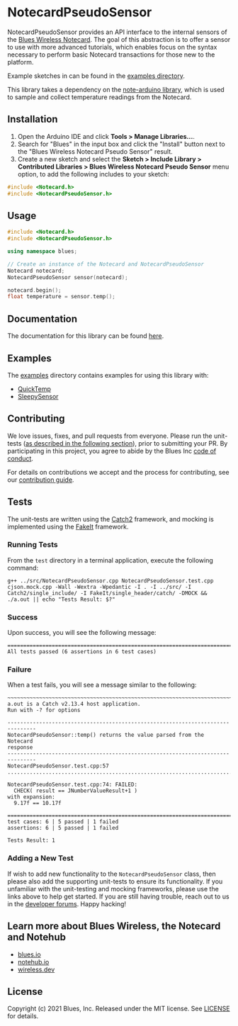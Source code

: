 NotecardPseudoSensor
====================

NotecardPseudoSensor provides an API interface to the internal sensors of the
[Blues Wireless Notecard](https://shop.blues.io/collections/notecard). The goal
of this abstraction is to offer a sensor to use with more advanced tutorials,
which enables focus on the syntax necessary to perform basic Notecard
transactions for those new to the platform.

Example sketches in can be found in the [examples directory](examples).

This library takes a dependency on the [note-arduino library][note-arduino],
which is used to sample and collect temperature readings from the Notecard.

Installation
------------

1. Open the Arduino IDE and click **Tools > Manage Libraries...**.
2. Search for "Blues" in the input box and click the "Install" button next
   to the "Blues Wireless Notecard Pseudo Sensor" result.
3. Create a new sketch and select the **Sketch > Include Library > Contributed
Libraries > Blues Wireless Notecard Pseudo Sensor** menu option, to add the
following includes to your sketch:

```cpp
#include <Notecard.h>
#include <NotecardPseudoSensor.h>
```

Usage
-----

```cpp
#include <Notecard.h>
#include <NotecardPseudoSensor.h>

using namespace blues;

// Create an instance of the Notecard and NotecardPseudoSensor
Notecard notecard;
NotecardPseudoSensor sensor(notecard);

notecard.begin();
float temperature = sensor.temp();
```

Documentation
-------------

The documentation for this library can be found
[here](https://dev.blues.io/tools-and-sdks/arduino-library/).

Examples
--------

The [examples](examples/) directory contains examples for using this library
with:

- [QuickTemp](examples/QuickTemp/QuickTemp.ino)
- [SleepySensor](examples/SleepySensor/SleepySensor.ino)

Contributing
------------

We love issues, fixes, and pull requests from everyone. Please run the
unit-tests ([as described in the following section](#tests)), prior
to submitting your PR. By participating in this project, you agree to abide by
the Blues Inc [code of conduct].

For details on contributions we accept and the process for contributing, see our
[contribution guide](CONTRIBUTING.md).

Tests
-----

The unit-tests are written using the
[Catch2](https://github.com/catchorg/Catch2) framework, and mocking is
implemented using the [FakeIt](https://github.com/eranpeer/FakeIt) framework.

### Running Tests

From the `test` directory in a terminal application, execute the following command:

```none
g++ ../src/NotecardPseudoSensor.cpp NotecardPseudoSensor.test.cpp cjson.mock.cpp -Wall -Wextra -Wpedantic -I . -I ../src/ -I Catch2/single_include/ -I FakeIt/single_header/catch/ -DMOCK && ./a.out || echo "Tests Result: $?"
```

### Success

Upon success, you will see the following message:

```none
===============================================================================
All tests passed (6 assertions in 6 test cases)
```

### Failure

When a test fails, you will see a message similar to the following:

```none
~~~~~~~~~~~~~~~~~~~~~~~~~~~~~~~~~~~~~~~~~~~~~~~~~~~~~~~~~~~~~~~~~~~~~~~~~~~~~~~
a.out is a Catch v2.13.4 host application.
Run with -? for options

-------------------------------------------------------------------------------
NotecardPseudoSensor::temp() returns the value parsed from the Notecard
response
-------------------------------------------------------------------------------
NotecardPseudoSensor.test.cpp:57
...............................................................................

NotecardPseudoSensor.test.cpp:74: FAILED:
  CHECK( result == JNumberValueResult+1 )
with expansion:
  9.17f == 10.17f

===============================================================================
test cases: 6 | 5 passed | 1 failed
assertions: 6 | 5 passed | 1 failed

Tests Result: 1
```

### Adding a New Test

If wish to add new functionality to the `NotecardPseudoSensor` class, then
please also add the supporting unit-tests to ensure its functionality. If you
unfamiliar with the unit-testing and mocking frameworks, please use the links
above to help get started. If you are still having trouble, reach out to us in
the [developer forums](https://discuss.blues.io/). Happy hacking!

Learn more about Blues Wireless, the Notecard and Notehub
---------------------------------------------------------

- [blues.io][blues]
- [notehub.io][notehub]
- [wireless.dev](https://dev.blues.io)

License
-------

Copyright (c) 2021 Blues, Inc. Released under the MIT license. See
[LICENSE](LICENSE.mit) for details.

[blues]: https://blues.io
[notehub]: https://notehub.io
[note-arduino]: https://github.com/blues/note-arduino
[code of conduct]: https://blues.github.io/opensource/code-of-conduct
